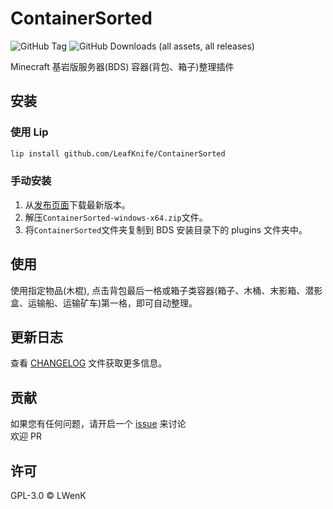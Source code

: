 # ContainerSorted

![GitHub Tag](https://img.shields.io/github/v/tag/LeafKnife/ContainerSorted?include_prereleases&style=for-the-badge)
![GitHub Downloads (all assets, all releases)](https://img.shields.io/github/downloads/LeafKnife/ContainerSorted/total?style=for-the-badge)

Minecraft 基岩版服务器(BDS) 容器(背包、箱子)整理插件

## 安装

### 使用 Lip

```sh
lip install github.com/LeafKnife/ContainerSorted
```

### 手动安装

1. 从[发布页面](https://github.com/LeafKnife/ContainerSorted/releases)下载最新版本。
2. 解压`ContainerSorted-windows-x64.zip`文件。
3. 将`ContainerSorted`文件夹复制到 BDS 安装目录下的 plugins 文件夹中。

## 使用

使用指定物品(木棍), 点击背包最后一格或箱子类容器(箱子、木桶、末影箱、潜影盒、运输船、运输矿车)第一格，即可自动整理。

## 更新日志

查看 [CHANGELOG](CHANGELOG.md) 文件获取更多信息。

## 贡献

如果您有任何问题，请开启一个 [issue](https://github.com/LeafKnife/ContainerSorted/issues) 来讨论  
欢迎 PR

## 许可

GPL-3.0 © LWenK
